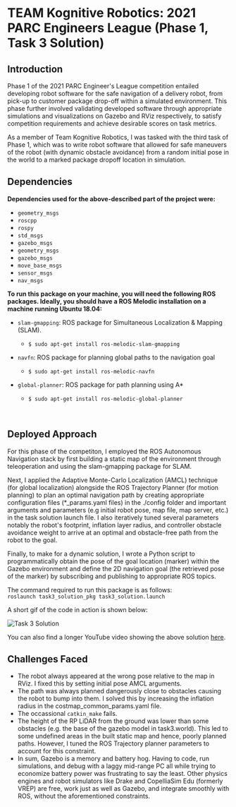 # TEAM Kognitive Robotics: 2021 PARC Engineers League (Phase 1, Task 3 Solution) 

## Introduction

Phase 1 of the 2021 PARC Engineer's League competition entailed developing robot software for the safe navigation of a delivery robot, from pick-up to customer package drop-off within a simulated environment. This phase further involved validating developed software through appropriate simulations and visualizations on Gazebo and RViz respectively, to satisfy competition requirements and achieve desirable scores on task metrics.<br>
   
As a member of Team Kognitive Robotics, I was tasked with the third task of Phase 1, which was to write robot software that allowed for safe maneuvers of the robot (with dynamic obstacle avoidance) from a random initial pose in the world to a marked package dropoff location in simulation. 

## Dependencies

**Dependencies used for the above-described part of the project were:**

*  `geometry_msgs`
*  `roscpp`
*  `rospy`
*  `std_msgs`
*  `gazebo_msgs`
*  `geometry_msgs`
*  `gazebo_msgs`
*  `move_base_msgs`
*  `sensor_msgs`
*  `nav_msgs`


**To run this package on your machine, you will need the following ROS packages. Ideally, you should have a ROS Melodic installation on a machine running Ubuntu 18.04:**


* `slam-gmapping`: ROS package for Simultaneous Localization & Mapping (SLAM).
    * `$ sudo apt-get install ros-melodic-slam-gmapping`

* `navfn`: ROS package for planning global paths to the navigation goal
    * `$ sudo apt-get install ros-melodic-navfn`

* `global-planner`: ROS package for path planning using A*
    * `$ sudo apt-get install ros-melodic-global-planner`

<br>

## Deployed Approach

For this phase of the competiton, I employed the ROS Autonomous Navigation stack by first building a static map of the environment through teleoperation and using the slam-gmapping package for SLAM. <br>

Next, I applied the Adaptive Monte-Carlo Localization (AMCL) technique (for global localization) alongside the ROS Trajectory Planner (for motion planning) to plan an optimal navigation path by creating appropriate configuration files (*_params.yaml files) in the ./config folder and important arguments and parameters (e.g initial robot pose, map file, map server, etc.) in the task solution launch file. I also iteratively tuned several parameters notably the robot's footprint, inflation layer radius, and controller obstacle avoidance weight to arrive at an optimal and obstacle-free path from the robot to the goal. <br>

Finally, to make for a dynamic solution, I wrote a Python script to programmatically obtain the pose of the goal location (marker) within the Gazebo environment and define the 2D navigation goal (the retrieved pose of the marker) by subscribing and publishing to appropriate ROS topics.<br>

The command required to run this package is as follows: <br>
` roslaunch task3_solution_pkg task3_solution.launch ` <br>


A short gif of the code in action is shown below:<br>

![Task 3 Solution](./resources/task3_sol_vid.gif)



You can also find a longer YouTube video showing the above solution [here](https://youtu.be/pzsVFjBKmpc).<br>



## Challenges Faced

* The robot always appeared at the wrong pose relative to the map in RViz. I fixed this by setting initial pose AMCL arguments.
* The path was always planned dangerously close to obstacles causing the robot to bump into them. I solved this by increasing the inflation radius in the costmap_common_params.yaml file.
* The occassional `catkin_make` fails.
* The height of the RP LiDAR from the ground was lower than some obstacles (e.g. the base of the gazebo model in task3.world). This led to some undefined areas in the built static map and hence, poorly planned paths. However, I tuned the ROS Trajectory planner parameters to account for this constraint.
* In sum, Gazebo is a memory and battery hog. Having to code, run simulations, and debug with a laggy mid-range PC all while trying to economize battery power was frustrating to say the least. Other physics engines and robot simulators like Drake and CopelliaSim Edu (formerly VREP) are free, work just as well as Gazebo, and integrate smoothly with ROS, without the aforementioned constraints.
